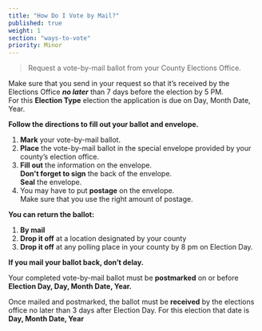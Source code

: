 ```yaml
---
title: "How Do I Vote by Mail?"
published: true
weight: 1
section: "ways-to-vote"
priority: Minor
---
```

> Request a vote-by-mail ballot from your County Elections Office.  

Make sure that you send in your request so that it’s received by the Elections Office _**no later**_ than 7 days before the election by 5 PM.  
For this **Election Type** election the application is due on Day, Month Date, Year.  

**Follow the directions to fill out your ballot and envelope.**
1. **Mark** your vote-by-mail ballot.
2. **Place** the vote-by-mail ballot in the special envelope provided by your county’s election office.
3. **Fill out** the information on the envelope.  
	**Don't forget to sign** the back of the envelope.  
    **Seal** the envelope.  
4. You may have to put **postage** on the envelope.  
	Make sure that you use the right amount of postage.  

**You can return the ballot:**
1. **By mail**
2. **Drop it off** at a location designated by your county
3. **Drop it off** at any polling place in your county by 8 pm on Election Day.  

**If you mail your ballot back, don’t delay.**  

Your completed vote-by-mail ballot must be **postmarked** on or before **Election Day, Day, Month Date, Year.**  

Once mailed and postmarked, the ballot must be **received** by the elections office no later than 3 days after Election Day. For this election that date is **Day, Month Date, Year**
